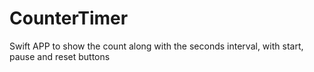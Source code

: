 # CounterTimer
Swift APP to show the count along with the seconds interval, with start, pause and reset buttons
